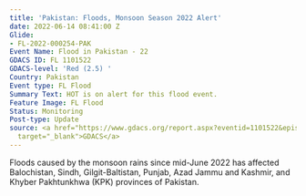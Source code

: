 ```yaml
---
title: 'Pakistan: Floods, Monsoon Season 2022 Alert'
date: 2022-06-14 08:41:00 Z
Glide:
- FL-2022-000254-PAK
Event Name: Flood in Pakistan - 22
GDACS ID: FL 1101522
GDACS-level: 'Red (2.5) '
Country: Pakistan
Event type: FL Flood
Summary Text: HOT is on alert for this flood event.
Feature Image: FL Flood
Status: Monitoring
Post-type: Update
source: <a href="https://www.gdacs.org/report.aspx?eventid=1101522&episodeid=1&eventtype=FL"
  target="_blank">GDACS</a>
---
```


Floods caused by the monsoon rains since mid-June 2022 has affected Balochistan, Sindh, Gilgit-Baltistan, Punjab, Azad Jammu and Kashmir, and Khyber Pakhtunkhwa (KPK) provinces of Pakistan.